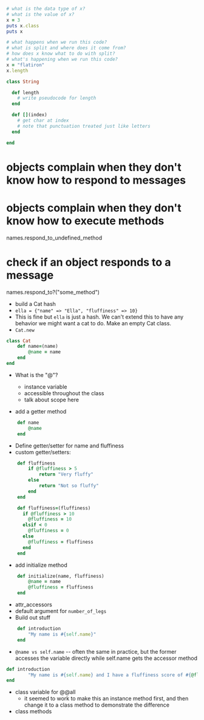 ```ruby
# what is the data type of x?
# what is the value of x?
x = 3
puts x.class
puts x

# what happens when we run this code?
# what is split and where does it come from?
# how does x know what to do with split?
# what's happening when we run this code?
x = "flatiron"
x.length
```

```rb
class String

  def length
    # write pseudocode for length
  end

  def [](index)
    # get char at index
    # note that punctuation treated just like letters
  end

end
```
# objects complain when they don't know how to respond to messages
# objects complain when they don't know how to execute methods
names.respond_to_undefined_method

# check if an object responds to a message
names.respond_to?("some_method")

- build a Cat hash
- `ella = {"name" => "Ella", "fluffiness" => 10}`
- This is fine but `ella` is just a hash.  We can't extend this to have any behavior we might want a cat to do.  Make an empty Cat class.
- `Cat.new`
```rb
class Cat
    def name=(name)
        @name = name
    end
end
```

- What is the "@"?
    - instance variable
    - accessible throughout the class
    - talk about scope here

- add a getter method
```rb
    def name
        @name
    end
```

- Define getter/setter for name and fluffiness
- custom getter/setters:
```rb
    def fluffiness
        if @fluffiness > 5
            return "Very fluffy"
        else
            return "Not so fluffy"
        end
    end

    def fluffiness=(fluffiness)
      if @fluffiness > 10
        @fluffiness = 10
      elsif < 0
        @fluffiness = 0
      else
        @fluffiness = fluffiness
      end
    end
```

- add initialize method
```rb
    def initialize(name, fluffiness)
        @name = name
        @fluffiness = fluffiness
    end
```

- attr_accessors
- default argument for `number_of_legs`
- Build out stuff
```rb
    def introduction
        "My name is #{self.name}"
    end
```
- `@name vs self.name` -- often the same in practice, but the former accesses the variable 
directly while self.name gets the accessor method
```rb
def introduction
        "My name is #{self.name} and I have a fluffiness score of #{@fluffiness}.  I am #{self.fluffiness}"
end
```
- class variable for @@all
  - it seemed to work to make this an instance method first, and then change it to a class method to demonstrate the difference
- class methods